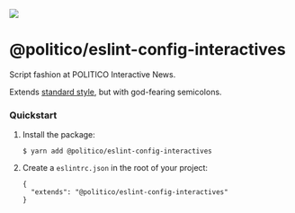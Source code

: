 ![](https://www.politico.com/interactives/cdn/images/badge.svg)

# @politico/eslint-config-interactives

Script fashion at POLITICO Interactive News.

Extends [standard style](https://standardjs.com/), but with god-fearing semicolons.

### Quickstart

1.  Install the package:

        $ yarn add @politico/eslint-config-interactives

2.  Create a `eslintrc.json` in the root of your project:

        {
          "extends": "@politico/eslint-config-interactives"
        }
